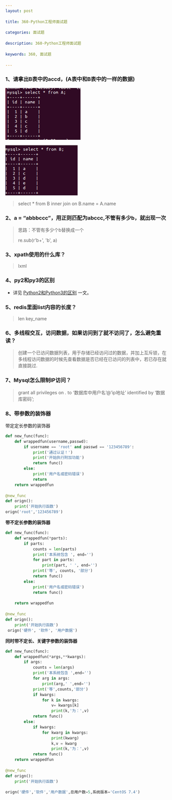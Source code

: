 ```yaml
---
layout: post

title: 360-Python工程师面试题

categories: 面试题

description: 360-Python工程师面试题

keywords: 360, 面试题

---
```


### 1、请拿出B表中的accd，\(A表中和B表中的一样的数据\)

![](/images/Interview/a.png)

![](/images/Interview/b.png)

> select \* from B inner join on B.name = A.name

### 2、a = “abbbccc”，用正则匹配为abccc,不管有多少b，就出现一次

> 思路：不管有多少个b替换成一个
>
> re.sub\(r'b+', 'b', a\)

### 3、xpath使用的什么库？

> lxml

### 4、py2和py3的区别

* 详见 [Python2和Python3的区别](/2和3的区别.md) 一文。

### 5、redis里面list内容的长度？

> len key\_name

### 6、多线程交互，访问数据，如果访问到了就不访问了，怎么避免重读？

> 创建一个已访问数据列表，用于存储已经访问过的数据，并加上互斥锁，在多线程访问数据的时候先查看数据是否已经在已访问的列表中，若已存在就直接跳过.

### 7、Mysql怎么限制IP访问？

> grant all privileges on _._ to ‘数据库中用户名’@’ip地址’ identified by ‘数据库密码’;

### 8、带参数的装饰器

带定定长参数的装饰器

```python
def new_func(func):
    def wrappedfun(username,passwd):
        if username == 'root' and passwd == '123456789':
            print('通过认证！')
            print('开始执行附加功能')
            return func()
        else:
            print('用户名或密码错误')
            return
    return wrappedfun

@new_func
def orign():
    print('开始执行函数')
orign('root','123456789')
```

**带不定长参数的装饰器**

```python
def new_func(func):
    def wrappedfun(*parts):
        if parts:
            counts = len(parts)
            print('本系统包含 ', end='')
            for part in parts:
                print(part, ' ', end='')
            print('等', counts, '部分')
            return func()
        else:
            print('用户名或密码错误')
            return func()

    return wrappedfun

@new_func
def orign():
    print('开始执行函数')
 orign('硬件', '软件', '用户数据')
```

**同时带不定长、关键字参数的装饰器**

```python
def new_func(func):
    def wrappedfun(*args,**kwargs):
        if args:
            counts = len(args)
            print('本系统包含 ',end='')
            for arg in args:
                print(arg,' ',end='')
            print('等',counts,'部分')
            if kwargs:
                for k in kwargs:
                    v= kwargs[k]
                    print(k,'为：',v)
            return func()
        else:
            if kwargs:
                for kwarg in kwargs:
                    print(kwarg)
                    k,v = kwarg
                    print(k,'为：',v)
            return func()
    return wrappedfun

@new_func
def orign():
    print('开始执行函数')

orign('硬件','软件','用户数据',总用户数=5,系统版本='CentOS 7.4')
```




